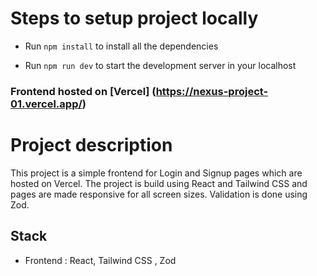 # Steps to setup project locally

- Run `npm install` to install all the dependencies

- Run `npm run dev` to start the development server in your localhost

### Frontend hosted on [Vercel] (https://nexus-project-01.vercel.app/)

# Project description 

This project is a simple frontend for Login and Signup pages which are hosted on Vercel. The project is build using React and Tailwind CSS and pages are made responsive for all screen sizes. Validation is done using Zod.

## Stack

- Frontend : React, Tailwind CSS , Zod
